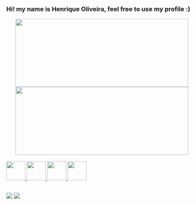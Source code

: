 ### Hi! my name is Henrique Oliveira, feel free to use my profile :)

<div align="center">
  <a href="https://henrique-oliveira-repository.web.app/">
  <img height="180em" width="457em" src="https://github-readme-stats.vercel.app/api?username=hernique33comiitei&show_icons=true&theme=aura&include_all_commits=true&count_private=true"/>
  <img height="180em" width="457em" src="https://github-readme-stats.vercel.app/api/top-langs/?username=hernique33comiitei&layout=compact&langs_count=7&theme=aura"/>
</div>
<br>
<div display="inline-block">
  <img width="50px" src="https://cdn.jsdelivr.net/gh/devicons/devicon/icons/python/python-original.svg" />
  <img width="50px" src="https://cdn.jsdelivr.net/gh/devicons/devicon/icons/css3/css3-original.svg" />
  <img width="50px "src="https://cdn.jsdelivr.net/gh/devicons/devicon/icons/html5/html5-original.svg" />
  <img width="50px" src="https://cdn.jsdelivr.net/gh/devicons/devicon/icons/firebase/firebase-plain.svg" />
          
</div>
  
##
  
<div>
  <a target="_blank" href="http://wa.me/5579999167112"><img src="https://img.shields.io/badge/WhatsApp-25D366?style=for-the-badge&logo=whatsapp&logoColor=white"></a>
  <a target="_blank" href="https://www.instagram.com/henriikzzz/"><img src="https://img.shields.io/badge/Instagram-E4405F?style=for-the-badge&logo=instagram&logoColor=white"></a>
</div>
